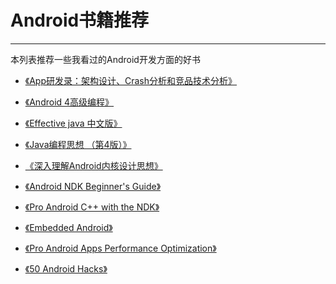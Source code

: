 # Android书籍推荐
-------
本列表推荐一些我看过的Android开发方面的好书

- [《App研发录：架构设计、Crash分析和竞品技术分析》][1]
- [《Android 4高级编程》][2]
- [《Effective java 中文版》][3]
- [《Java编程思想 （第4版）》][4]
- [《深入理解Android内核设计思想》][5]
- [《Android NDK Beginner's Guide》][6]
- [《Pro Android C++ with the NDK》][7]
- [《Embedded Android》][8]
- [《Pro Android Apps Performance Optimization》][9]
- [《50 Android Hacks》][10]


  [1]: http://book.douban.com/subject/26649050/
  [2]: http://book.douban.com/subject/24153574/
  [3]: http://book.douban.com/subject/3360807/
  [4]: http://book.douban.com/subject/2130190/
  [5]: http://book.douban.com/subject/25921329/
  [6]: http://book.douban.com/subject/6868985/
  [7]: http://book.douban.com/subject/20285069/
  [8]: http://book.douban.com/subject/7906782/
  [9]: http://book.douban.com/subject/10606736/
  [10]: http://book.douban.com/subject/19994024/